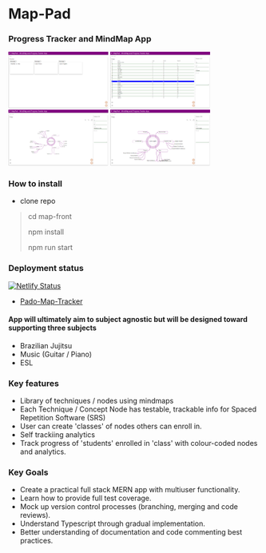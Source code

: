 # Map-Pad
### Progress Tracker and MindMap App

<img src="images\Home.png" alt="Home" width="200"/>
<img src="images\BJJ Chart.png" alt="Bjj Chart View" width="200"/>
<img src="images\BJJ Map.png" alt="Bjj Map View" width="200"/>
<img src="images\ESL Map.png" alt="ESL Map View" width="200"/>

### How to install
- clone repo
> cd map-front
>
> npm install
>
> npm run start

### Deployment status
[![Netlify Status](https://api.netlify.com/api/v1/badges/cad46bcc-89ca-410b-93de-7812e47a0745/deploy-status)](https://app.netlify.com/sites/pado-map-tracker/deploys)
- [Pado-Map-Tracker](https://pado-map-tracker.netlify.app/)

#### App will ultimately aim to subject agnostic but will be designed toward supporting three subjects
- Brazilian Jujitsu
- Music (Guitar / Piano)
- ESL
### Key features
- Library of techniques / nodes using mindmaps
- Each Technique / Concept Node has testable, trackable info for Spaced Repetition Software (SRS) 
- User can create 'classes' of nodes others can enroll in.
- Self trackiing analytics
- Track progress of 'students' enrolled in 'class' with colour-coded nodes and analytics.

### Key Goals
- Create a practical full stack MERN app with multiuser functionality.
- Learn how to provide full test coverage.
- Mock up version control processes (branching, merging and code reviews).
- Understand Typescript through gradual implementation. 
- Better understanding of documentation and code commenting best practices. 